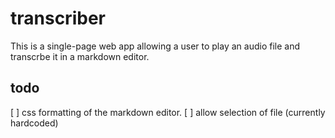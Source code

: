 # transcriber
This is a single-page web app allowing a user to play an audio file and transcrbe it in a markdown editor.

## todo
[ ] css formatting of the markdown editor.
[ ] allow selection of file (currently hardcoded)
